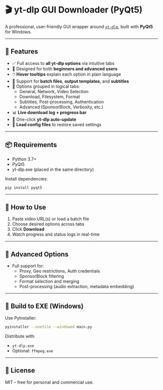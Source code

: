 # 🎬 yt-dlp GUI Downloader (PyQt5)

A professional, user-friendly GUI wrapper around [`yt-dlp`](https://github.com/yt-dlp/yt-dlp), built with **PyQt5** for Windows.

---

## 🚀 Features

- ✅ Full access to **all yt-dlp options** via intuitive tabs  
- 🧠 Designed for both **beginners and advanced users**  
- 🖱️ **Hover tooltips** explain each option in plain language  
- 📁 Support for **batch files**, **output templates**, and **subtitles**  
- 🔧 Options grouped in logical tabs:  
  - General, Network, Video Selection  
  - Download, Filesystem, Format  
  - Subtitles, Post-processing, Authentication  
  - Advanced (SponsorBlock, Verbosity, etc.)  
- 📊 **Live download log + progress bar**  
- 🔄 One-click **yt-dlp auto-update**  
- 📂 **Load config files** to restore saved settings

---

## 📦 Requirements

- Python 3.7+  
- PyQt5  
- yt-dlp.exe (placed in the same directory)

Install dependencies:

```bash
pip install pyqt5
```

---

## 🔧 How to Use

1. Paste video URL(s) or load a batch file  
2. Choose desired options across tabs  
3. Click **Download**  
4. Watch progress and status logs in real-time

---

## 🔐 Advanced Options

- Full support for:
  - Proxy, Geo restrictions, Auth credentials
  - SponsorBlock filtering
  - Format selection and merging
  - Post-processing (audio extraction, metadata embedding)

---

## 🧱 Build to EXE (Windows)

Use PyInstaller:

```bash
pyinstaller --onefile --windowed main.py
```

Distribute with:
- `yt-dlp.exe`  
- Optional: `ffmpeg.exe`  

---

## 📘 License

MIT – free for personal and commercial use.
